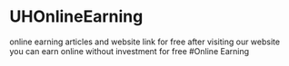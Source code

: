 # UHOnlineEarning
online earning articles and website link for free after visiting our website you can earn online without investment for free #Online Earning
